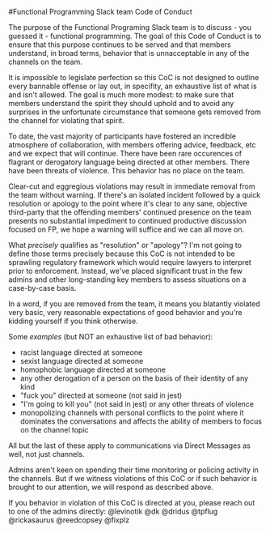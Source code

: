 #Functional Programming Slack team Code of Conduct

The purpose of the Functional Programing Slack team is to discuss - you guessed it - functional programming. The goal of this Code of Conduct is to ensure that this purpose continues to be served and that members understand, in broad terms, behavior that is unnacceptable in any of the channels on the team. 

It is impossible to legislate perfection so this CoC is not designed to outline every bannable offense or lay out, in specifity, an exhaustive list of what is and isn't allowed. The goal is much more modest: to make sure that members understand the spirit they should uphold and to avoid any surprises in the unfortunate circumstance that someone gets removed from the channel for violating that spirit. 

To date, the vast majority of participants have fostered an incredible atmosphere of collaboration, with members offering advice, feedback, etc and we expect that will continue. There have been rare occurences of flagrant or derogatory language being directed at other members. There have been threats of violence. This behavior has no place on the team. 

Clear-cut and eggregious violations may result in immediate removal from the team without warning. If there's an isolated incident followed by a quick resolution or apology to the point where it's clear to any sane, objective third-party that the offending members' continued presence on the team presents no substantial impediment to continued productive discussion focused on FP, we hope a warning will suffice and we can all move on. 

What _precisely_ qualifies as "resolution" or "apology"? I'm not going to define those terms precisely because this CoC is not intended to be sprawling regulatory framework which would require lawyers to interpret prior to enforcement. Instead, we've placed significant trust in the few admins and other long-standing key members to assess situations on a case-by-case basis. 

In a word, if you are removed from the team, it means you blatantly violated very basic, very reasonable expectations of good behavior and you're kidding yourself if you think otherwise. 

Some _examples_ (but NOT an exhaustive list of bad behavior):

- racist language directed at someone
- sexist language directed at someone 
- homophobic language directed at someone 
- any other derogation of a person on the basis of their identity of any kind 
- "fuck you" directed at someone (not said in jest)
- "I'm going to kill you" (not said in jest) or any other threats of violence
- monopolizing channels with personal conflicts to the point where it dominates the conversations and affects the ability of members to focus on the channel topic

All but the last of these apply to communications via Direct Messages as well, not just channels. 

Admins aren't keen on spending their time monitoring or policing activity in the channels. But if we witness violations of this CoC or if such behavior is brought to our attention, we will respond as described above. 

If you behavior in violation of this CoC is directed at you, please reach out to one of the admins directly: @levinotik @dk @dridus @tpflug @rickasaurus @reedcopsey @fixplz